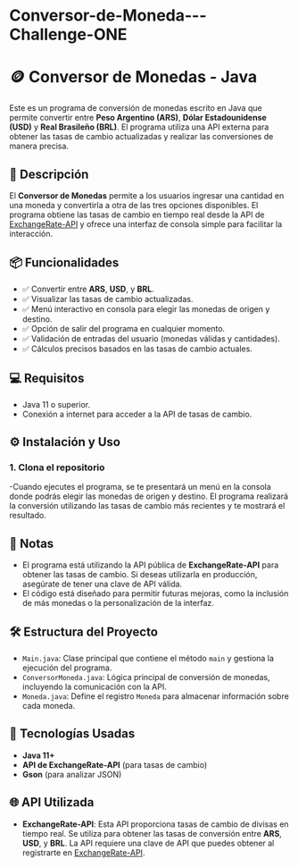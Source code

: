 # Conversor-de-Moneda---Challenge-ONE
# 🪙 Conversor de Monedas - Java

Este es un programa de conversión de monedas escrito en Java que permite convertir entre **Peso Argentino (ARS)**, **Dólar Estadounidense (USD)** y **Real Brasileño (BRL)**. El programa utiliza una API externa para obtener las tasas de cambio actualizadas y realizar las conversiones de manera precisa.

## 🚀 Descripción

El **Conversor de Monedas** permite a los usuarios ingresar una cantidad en una moneda y convertirla a otra de las tres opciones disponibles. El programa obtiene las tasas de cambio en tiempo real desde la API de [ExchangeRate-API](https://www.exchangerate-api.com/) y ofrece una interfaz de consola simple para facilitar la interacción.

## 📦 Funcionalidades

- ✅ Convertir entre **ARS**, **USD**, y **BRL**.
- ✅ Visualizar las tasas de cambio actualizadas.
- ✅ Menú interactivo en consola para elegir las monedas de origen y destino.
- ✅ Opción de salir del programa en cualquier momento.
- ✅ Validación de entradas del usuario (monedas válidas y cantidades).
- ✅ Cálculos precisos basados en las tasas de cambio actuales.

## 💻 Requisitos

- Java 11 o superior.
- Conexión a internet para acceder a la API de tasas de cambio.

## ⚙️ Instalación y Uso
### 1. Clona el repositorio

-Cuando ejecutes el programa, se te presentará un menú en la consola donde podrás elegir las monedas de origen y destino. El programa realizará la conversión utilizando las tasas de cambio más recientes y te mostrará el resultado.

## 📝 Notas

- El programa está utilizando la API pública de **ExchangeRate-API** para obtener las tasas de cambio. Si deseas utilizarla en producción, asegúrate de tener una clave de API válida.
- El código está diseñado para permitir futuras mejoras, como la inclusión de más monedas o la personalización de la interfaz.

## 🛠️ Estructura del Proyecto

- `Main.java`: Clase principal que contiene el método `main` y gestiona la ejecución del programa.
- `ConversorMoneda.java`: Lógica principal de conversión de monedas, incluyendo la comunicación con la API.
- `Moneda.java`: Define el registro `Moneda` para almacenar información sobre cada moneda.

## 🔧 Tecnologías Usadas

- **Java 11+**
- **API de ExchangeRate-API** (para tasas de cambio)
- **Gson** (para analizar JSON)

## 🌐 API Utilizada

- **ExchangeRate-API**: Esta API proporciona tasas de cambio de divisas en tiempo real. Se utiliza para obtener las tasas de conversión entre **ARS**, **USD**, y **BRL**. La API requiere una clave de API que puedes obtener al registrarte en [ExchangeRate-API](https://www.exchangerate-api.com/).
